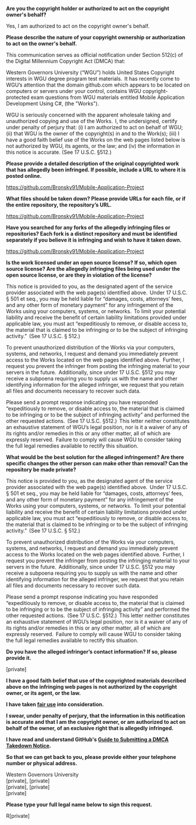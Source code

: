 **Are you the copyright holder or authorized to act on the copyright owner's behalf?**

Yes, I am authorized to act on the copyright owner's behalf.

**Please describe the nature of your copyright ownership or authorization to act on the owner's behalf.**

This communication serves as official notification under Section 512(c) of the Digital Millennium Copyright Act (DMCA) that:

Western Governors University (“WGU”) holds United States Copyright interests in WGU degree program test materials.  It has recently come to WGU’s attention that the domain github.com which appears to be located on computers or servers under your control, contains WGU copyright-protected exam questions from WGU materials entitled Mobile Application Development Using C#, (the "Works").

WGU is seriously concerned with the apparent wholesale taking and unauthorized copying and use of the Works.  I, the undersigned, certify under penalty of perjury that: (i) I am authorized to act on behalf of WGU; (ii) that WGU is the owner of the copyright(s) in and to the Work(s); (iii) I have a good faith belief use of the Works on the web pages listed below is not authorized by WGU, its agents, or the law; and (iv) the information in this notice is accurate. (See 17 U.S.C. §512.)

**Please provide a detailed description of the original copyrighted work that has allegedly been infringed. If possible, include a URL to where it is posted online.**

https://github.com/Bronsky91/Mobile-Application-Project

**What files should be taken down? Please provide URLs for each file, or if the entire repository, the repository’s URL.**

https://github.com/Bronsky91/Mobile-Application-Project

**Have you searched for any forks of the allegedly infringing files or repositories? Each fork is a distinct repository and must be identified separately if you believe it is infringing and wish to have it taken down.**

https://github.com/Bronsky91/Mobile-Application-Project

**Is the work licensed under an open source license? If so, which open source license? Are the allegedly infringing files being used under the open source license, or are they in violation of the license?**

This notice is provided to you, as the designated agent of the service provider associated with the web page(s) identified above.  Under 17 U.S.C. § 501 et seq., you may be held liable for “damages, costs, attorneys’ fees, and any other form of monetary payment” for any infringement of the Works using your computers, systems, or networks.  To limit your potential liability and receive the benefit of certain liability limitations provided under applicable law, you must act “expeditiously to remove, or disable access to, the material that is claimed to be infringing or to be the subject of infringing activity.”  (See 17 U.S.C. § 512.) 

To prevent unauthorized distribution of the Works via your computers, systems, and networks, I request and demand you immediately prevent access to the Works located on the web pages identified above.  Further, I request you prevent the infringer from posting the infringing material to your servers in the future.  Additionally, since under 17 U.S.C. §512 you may receive a subpoena requiring you to supply us with the name and other identifying information for the alleged infringer, we request that you retain all files and documents necessary to recover such data.

Please send a prompt response indicating you have responded “expeditiously to remove, or disable access to, the material that is claimed to be infringing or to be the subject of infringing activity” and performed the other requested actions.  (See 17 U.S.C. §512.)  This letter neither constitutes an exhaustive statement of WGU’s legal position, nor is it a waiver of any of its rights and/or remedies in this or any other matter, all of which are expressly reserved.  Failure to comply will cause WGU to consider taking the full legal remedies available to rectify this situation.

**What would be the best solution for the alleged infringement? Are there specific changes the other person can make other than removal? Can the repository be made private?**

This notice is provided to you, as the designated agent of the service provider associated with the web page(s) identified above.  Under 17 U.S.C. § 501 et seq., you may be held liable for “damages, costs, attorneys’ fees, and any other form of monetary payment” for any infringement of the Works using your computers, systems, or networks.  To limit your potential liability and receive the benefit of certain liability limitations provided under applicable law, you must act “expeditiously to remove, or disable access to, the material that is claimed to be infringing or to be the subject of infringing activity.”  (See 17 U.S.C. § 512.) 

To prevent unauthorized distribution of the Works via your computers, systems, and networks, I request and demand you immediately prevent access to the Works located on the web pages identified above.  Further, I request you prevent the infringer from posting the infringing material to your servers in the future.  Additionally, since under 17 U.S.C. §512 you may receive a subpoena requiring you to supply us with the name and other identifying information for the alleged infringer, we request that you retain all files and documents necessary to recover such data.

Please send a prompt response indicating you have responded “expeditiously to remove, or disable access to, the material that is claimed to be infringing or to be the subject of infringing activity” and performed the other requested actions.  (See 17 U.S.C. §512.)  This letter neither constitutes an exhaustive statement of WGU’s legal position, nor is it a waiver of any of its rights and/or remedies in this or any other matter, all of which are expressly reserved.  Failure to comply will cause WGU to consider taking the full legal remedies available to rectify this situation.

**Do you have the alleged infringer’s contact information? If so, please provide it.**

[private]

**I have a good faith belief that use of the copyrighted materials described above on the infringing web pages is not authorized by the copyright owner, or its agent, or the law.**

**I have taken <a href="https://www.lumendatabase.org/topics/22">fair use</a> into consideration.**

**I swear, under penalty of perjury, that the information in this notification is accurate and that I am the copyright owner, or am authorized to act on behalf of the owner, of an exclusive right that is allegedly infringed.**

**I have read and understand GitHub's <a href="https://docs.github.com/articles/guide-to-submitting-a-dmca-takedown-notice/">Guide to Submitting a DMCA Takedown Notice</a>.**

**So that we can get back to you, please provide either your telephone number or physical address.**

Western Governors University  
[private], [private]  
[private], [private]  
[private]

**Please type your full legal name below to sign this request.**

R[private]

